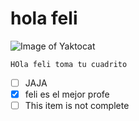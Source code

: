 # hola feli 
![Image of Yaktocat](https://octodex.github.com/images/yaktocat.png)
```
HOla feli toma tu cuadrito
```
- [ ] JAJA
- [x] feli es el mejor profe
- [ ] This item is not complete
